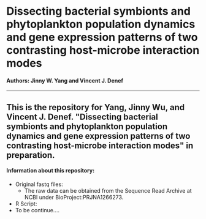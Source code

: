 # Dissecting bacterial symbionts and phytoplankton population dynamics and gene expression patterns of two contrasting host-microbe interaction modes
#### Authors: Jinny W. Yang and Vincent J. Denef

---
This is the repository for Yang, Jinny Wu, and Vincent J. Denef. "Dissecting bacterial symbionts and phytoplankton population dynamics and gene expression patterns of two contrasting host-microbe interaction modes" in preparation.
---

#### Information about this repository:

 - Original fastq files:
    - The raw data can be obtained from the Sequence Read Archive at NCBI under BioProject:PRJNA1266273.
 - R Script:
  - To be continue.... 

